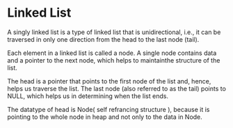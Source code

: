 # Linked List

A singly linked list is a type of linked list that is unidirectional, i.e., it can be traversed in only one direction from the head to the last node (tail).

Each element in a linked list is called a node. A single node contains data and a pointer to the ​next node, which helps to maintain​ the structure of the list.

The head is a pointer that points to the first node of the list and, hence, helps us traverse the list. The last node (also referred to as the tail) points to NULL, which helps us in determining when the list ends.

The datatype of head is Node( self refrancing structure ), because it is pointing to the whole node in heap and not only to the data in Node.
